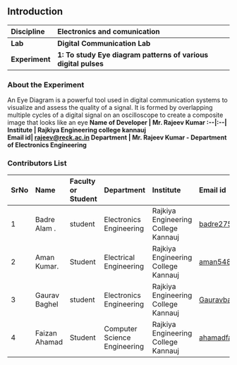 ## Introduction


<b>Discipline | <b>Electronics and comunication
:--|:--|
<b> Lab | <b> Digital Communication Lab
<b> Experiment|     <b> 1: To study Eye diagram patterns of various digital pulses
                        

### About the Experiment 

An Eye Diagram is a powerful tool used in digital communication systems to visualize and assess the quality of a signal. It is formed by overlapping multiple cycles of a digital signal on an oscilloscope to create a composite image that looks like an eye 
<b>Name of Developer | <b> Mr. Rajeev Kumar
:--|:--|
<b> Institute | <b> Rajkiya Engineering college kannauj  
<b> Email id|     <b>  rajeev@reck.ac.in
<b> Department |  Mr. Rajeev Kumar - Department of Electronics Engineering

### Contributors List

SrNo | Name | Faculty or Student | Department| Institute | Email id
:--|:--|:--|:--|:--|:--|
1 |Badre Alam . | student  | Electronics Engineering | Rajkiya Engineering College Kannauj | badre2753@gmail.com
2 | Aman Kumar. | Student  | Electrical Engineering |  Rajkiya Engineering College Kannauj | aman548555@gmail.com
3 |Gaurav Baghel|student   | Electronics Engineering |  Rajkiya Engineering College Kannauj |Gauravbaghel2k24@gmail.com
4|Faizan Ahamad| Student   |Computer Science Engineering|  Rajkiya Engineering College Kannauj|ahamadfaizan525@gmail.com
